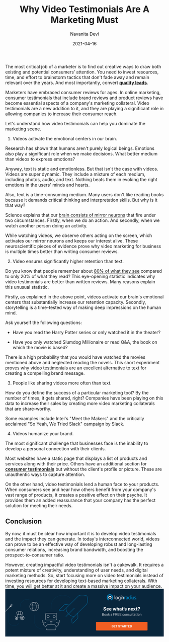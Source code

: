﻿---
title: "Why Video Testimonials Are A Marketing Must"
date: "2021-04-16"
coverImage: "video-testimonial-client-loginradius.jpg"
category: ["loginradius"]
featured: false 
author: "Navanita Devi"
description: "Video testimonials offer more credibility than text-based reviews. They are much more effective in educating your target audience and increasing their trust in your brand. So, start focusing more on video testimonials instead of investing resources for developing text-based marketing collaterals. With time, you will get better at it and see an increase in sales."
metadescription: "Videos are an effective way of developing long-lasting consumer relations. Let’s take a closer look at how video testimonials can help you get more consumers."
metatitle: "Why Video Testimonials Are A Marketing Must"

---

The most critical job of a marketer is to find out creative ways to draw both existing and potential consumers’ attention. You need to invest resources, time, and effort to brainstorm tactics that don't fade away and remain relevant over the years. And most importantly, convert **[quality leads](https://www.loginradius.com/blog/fuel/2021/03/how-to-drive-in-the-highest-quality-leads-in-2021-with-content-and-seo/)**.

  

Marketers have embraced consumer reviews for ages. In online marketing, consumer testimonials that include brand reviews and product reviews have become essential aspects of a company's marketing collateral. Video testimonials are a new addition to it, and they are playing a significant role in allowing companies to increase their consumer reach.

  

Let's understand how video testimonials can help you dominate the marketing scene.

  

1. Videos activate the emotional centers in our brain.

  

Research has shown that humans aren't purely logical beings. Emotions also play a significant role when we make decisions. What better medium than videos to express emotions?

  

Anyway, text is static and emotionless. But that isn't the case with videos. Videos are super dynamic. They include a mixture of each medium, including photos, audio, and text. Nothing beats them in evoking the right emotions in the users' minds and hearts.

  

Also, text is a time-consuming medium. Many users don't like reading books because it demands critical thinking and interpretation skills. But why is it that way?

  

Science explains that our [brain consists of mirror neurons](https://www.ncbi.nlm.nih.gov/pmc/articles/PMC3898692/) that fire under two circumstances. Firstly, when we do an action. And secondly, when we watch another person doing an activity.

  

While watching videos, we observe others acting on the screen, which activates our mirror neurons and keeps our interest alive. These neuroscientific pieces of evidence prove why video marketing for business is multiple times better than writing consumer reviews.

  

2. Video ensures significantly higher retention than text.

  

Do you know that people remember about [80% of what they see](https://medium.com/@iDashboards_UK/on-average-people-remember-only-20-of-what-they-read-but-80-of-what-they-see-8411224769e2) compared to only 20% of what they read? This eye-opening statistic indicates why video testimonials are better than written reviews. Many reasons explain this unusual statistic.

  

Firstly, as explained in the above point, videos activate our brain's emotional centers that substantially increase our retention capacity. Secondly, storytelling is a time-tested way of making deep impressions on the human mind.

  

Ask yourself the following questions:

  

-   Have you read the Harry Potter series or only watched it in the theater?
    
-   Have you only watched Slumdog Millionaire or read Q&A, the book on which the movie is based?
    

  

There is a high probability that you would have watched the movies mentioned above and neglected reading the novels. This short experiment proves why video testimonials are an excellent alternative to text for creating a compelling brand message.

  

3. People like sharing videos more often than text.

  

How do you define the success of a particular marketing tool? By the number of times, it gets shared, right? Companies have been playing on this data to increase their sales by creating more video marketing collaterals that are share-worthy.

  

Some examples include Intel's "Meet the Makers" and the critically acclaimed "So Yeah, We Tried Slack" campaign by Slack.

  

4. Videos humanize your brand.

  

The most significant challenge that businesses face is the inability to develop a personal connection with their clients.

  

Most websites have a static page that displays a list of products and services along with their price. Others have an additional section for **[consumer testimonials](https://www.loginradius.com/customers/)** but without the client's profile or picture. These are unauthentic ways to capture attention.

  

On the other hand, video testimonials lend a human face to your products. When consumers see and hear how others benefit from your company's vast range of products, it creates a positive effect on their psyche. It provides them an added reassurance that your company has the perfect solution for meeting their needs.

## Conclusion

By now, it must be clear how important it is to develop video testimonials and the impact they can generate. In today's interconnected world, videos can prove to be an effective way of developing robust and long-lasting consumer relations, increasing brand bandwidth, and boosting the prospect-to-consumer ratio.

  

However, creating impactful video testimonials isn't a cakewalk. It requires a potent mixture of creativity, understanding of user needs, and digital marketing methods. So, start focusing more on video testimonials instead of investing resources for developing text-based marketing collaterals. With time, you will get better at it and create a massive impact on your audience.
[![book-a-demo-Consultation](book-a-demo-Consultation.png)](https://www.loginradius.com/contact-us?utm_source=blog&utm_medium=web&utm_campaign=why-video-testimonials-are-a-marketing-must)